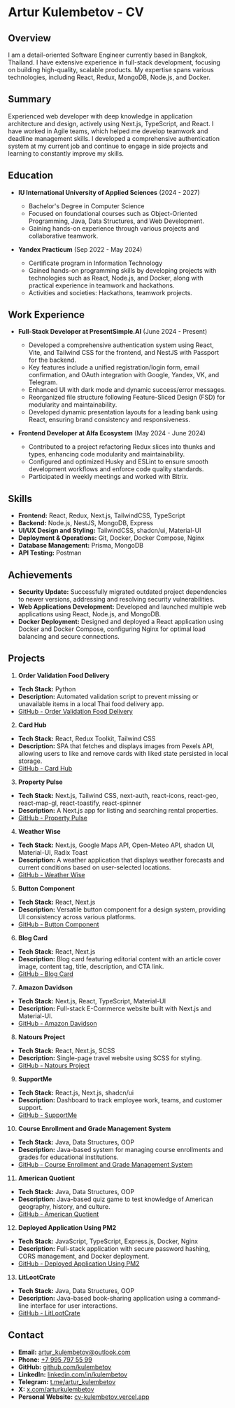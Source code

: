 # Artur Kulembetov - CV

## Overview

I am a detail-oriented Software Engineer currently based in Bangkok, Thailand. I have extensive experience in full-stack development, focusing on building high-quality, scalable products. My expertise spans various technologies, including React, Redux, MongoDB, Node.js, and Docker.

## Summary

Experienced web developer with deep knowledge in application architecture and design, actively using Next.js, TypeScript, and React. I have worked in Agile teams, which helped me develop teamwork and deadline management skills. I developed a comprehensive authentication system at my current job and continue to engage in side projects and learning to constantly improve my skills.

## Education

- **IU International University of Applied Sciences** (2024 - 2027)
  - Bachelor's Degree in Computer Science
  - Focused on foundational courses such as Object-Oriented Programming, Java, Data Structures, and Web Development.
  - Gaining hands-on experience through various projects and collaborative teamwork.

- **Yandex Practicum** (Sep 2022 - May 2024)
  - Certificate program in Information Technology
  - Gained hands-on programming skills by developing projects with technologies such as React, Node.js, and Docker, along with practical experience in teamwork and hackathons.
  - Activities and societies: Hackathons, teamwork projects.

## Work Experience

- **Full-Stack Developer at PresentSimple.AI** (June 2024 - Present)
  - Developed a comprehensive authentication system using React, Vite, and Tailwind CSS for the frontend, and NestJS with Passport for the backend.
  - Key features include a unified registration/login form, email confirmation, and OAuth integration with Google, Yandex, VK, and Telegram.
  - Enhanced UI with dark mode and dynamic success/error messages.
  - Reorganized file structure following Feature-Sliced Design (FSD) for modularity and maintainability.
  - Developed dynamic presentation layouts for a leading bank using React, ensuring brand consistency and responsiveness.

- **Frontend Developer at Alfa Ecosystem** (May 2024 - June 2024)
  - Contributed to a project refactoring Redux slices into thunks and types, enhancing code modularity and maintainability.
  - Configured and optimized Husky and ESLint to ensure smooth development workflows and enforce code quality standards.
  - Participated in weekly meetings and worked with Bitrix.

## Skills

- **Frontend:** React, Redux, Next.js, TailwindCSS, TypeScript
- **Backend:** Node.js, NestJS, MongoDB, Express
- **UI/UX Design and Styling:** TailwindCSS, shadcn/ui, Material-UI
- **Deployment & Operations:** Git, Docker, Docker Compose, Nginx
- **Database Management:** Prisma, MongoDB
- **API Testing:** Postman

## Achievements

- **Security Update:** Successfully migrated outdated project dependencies to newer versions, addressing and resolving security vulnerabilities.
- **Web Applications Development:** Developed and launched multiple web applications using React, Node.js, and MongoDB.
- **Docker Deployment:** Designed and deployed a React application using Docker and Docker Compose, configuring Nginx for optimal load balancing and secure connections.

## Projects

1. **Order Validation Food Delivery**
  - **Tech Stack:** Python
  - **Description:** Automated validation script to prevent missing or unavailable items in a local Thai food delivery app.
  - [GitHub - Order Validation Food Delivery](https://github.com/kulembetov/order-validation-food-delivery)

2. **Card Hub**
  - **Tech Stack:** React, Redux Toolkit, Tailwind CSS
  - **Description:** SPA that fetches and displays images from Pexels API, allowing users to like and remove cards with liked state persisted in local storage.
  - [GitHub - Card Hub](https://github.com/kulembetov/card-hub)

3. **Property Pulse**
  - **Tech Stack:** Next.js, Tailwind CSS, next-auth, react-icons, react-geo, react-map-gl, react-toastify, react-spinner
  - **Description:** A Next.js app for listing and searching rental properties.
  - [GitHub - Property Pulse](https://github.com/kulembetov/property-pulse)

4. **Weather Wise**
  - **Tech Stack:** Next.js, Google Maps API, Open-Meteo API, shadcn UI, Material-UI, Radix Toast
  - **Description:** A weather application that displays weather forecasts and current conditions based on user-selected locations.
  - [GitHub - Weather Wise](https://github.com/kulembetov/weather-wise)

5. **Button Component**
  - **Tech Stack:** React, Next.js
  - **Description:** Versatile button component for a design system, providing UI consistency across various platforms.
  - [GitHub - Button Component](https://github.com/kulembetov/button-component)

6. **Blog Card**
  - **Tech Stack:** React, Next.js
  - **Description:** Blog card featuring editorial content with an article cover image, content tag, title, description, and CTA link.
  - [GitHub - Blog Card](https://github.com/kulembetov/blog-card)

7. **Amazon Davidson**
  - **Tech Stack:** Next.js, React, TypeScript, Material-UI
  - **Description:** Full-stack E-Commerce website built with Next.js and Material-UI.
  - [GitHub - Amazon Davidson](https://github.com/kulembetov/amazon-davidson)

8. **Natours Project**
  - **Tech Stack:** React, Next.js, SCSS
  - **Description:** Single-page travel website using SCSS for styling.
  - [GitHub - Natours Project](https://github.com/kulembetov/natours-project)

9. **SupportMe**
  - **Tech Stack:** React.js, Next.js, shadcn/ui
  - **Description:** Dashboard to track employee work, teams, and customer support.
  - [GitHub - SupportMe](https://github.com/kulembetov/support-me)

10. **Course Enrollment and Grade Management System**
- **Tech Stack:** Java, Data Structures, OOP
- **Description:** Java-based system for managing course enrollments and grades for educational institutions.
- [GitHub - Course Enrollment and Grade Management System](https://github.com/kulembetov/course-enrollment-n-grade-management-system)

11. **American Quotient**
- **Tech Stack:** Java, Data Structures, OOP
- **Description:** Java-based quiz game to test knowledge of American geography, history, and culture.
- [GitHub - American Quotient](https://github.com/kulembetov/american-quotient)

12. **Deployed Application Using PM2**
- **Tech Stack:** JavaScript, TypeScript, Express.js, Docker, Nginx
- **Description:** Full-stack application with secure password hashing, CORS management, and Docker deployment.
- [GitHub - Deployed Application Using PM2](https://github.com/kulembetov/web-plus-docker-and-compose)

13. **LitLootCrate**
- **Tech Stack:** Java, Data Structures, OOP
- **Description:** Java-based book-sharing application using a command-line interface for user interactions.
- [GitHub - LitLootCrate](https://github.com/kulembetov/litlootcrate)

## Contact

- **Email:** [artur_kulembetov@outlook.com](mailto:artur_kulembetov@outlook.com)
- **Phone:** [+7 995 797 55 99](tel:+79957975599)
- **GitHub:** [github.com/kulembetov](https://github.com/kulembetov)
- **LinkedIn:** [linkedin.com/in/kulembetov](https://www.linkedin.com/in/kulembetov/)
- **Telegram:** [t.me/artur_kulembetov](https://t.me/artur_kulembetov)
- **X:** [x.com/arturkulembetov](https://x.com/arturkulembetov)
- **Personal Website:** [cv-kulembetov.vercel.app](https://cv-kulembetov.vercel.app)
